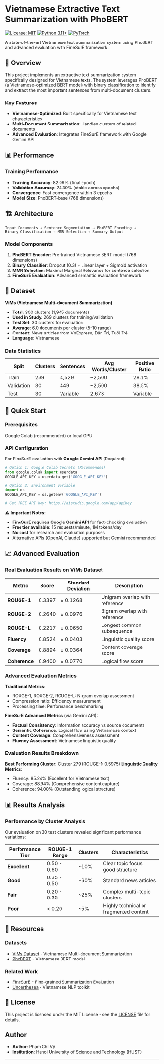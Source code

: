 # Vietnamese Extractive Text Summarization with PhoBERT

[![License: MIT](https://img.shields.io/badge/License-MIT-yellow.svg)](https://opensource.org/licenses/MIT)
[![Python 3.11+](https://img.shields.io/badge/python-3.11-blue.svg)](https://www.python.org/downloads/)
[![PyTorch](https://img.shields.io/badge/PyTorch-2.6.0-ee4c2c.svg)](https://pytorch.org/)

A state-of-the-art Vietnamese text summarization system using PhoBERT and advanced evaluation with FineSurE framework.

## 🎯 Overview

This project implements an extractive text summarization system specifically designed for Vietnamese texts. The system leverages PhoBERT (a Vietnamese-optimized BERT model) with binary classification to identify and extract the most important sentences from multi-document clusters.

### Key Features

- **Vietnamese-Optimized**: Built specifically for Vietnamese text characteristics
- **Multi-Document Summarization**: Handles clusters of related documents
- **Advanced Evaluation**: Integrates FineSurE framework with Google Gemini API

## 📊 Performance

### Training Performance

- **Training Accuracy**: 82.09% (final epoch)
- **Validation Accuracy**: 74.39% (stable across epochs)
- **Convergence**: Fast convergence within 3 epochs
- **Model Size**: PhoBERT-base (768 dimensions)

## 🏗️ Architecture

```
Input Documents → Sentence Segmentation → PhoBERT Encoding → 
Binary Classification → MMR Selection → Summary Output
```

### Model Components

1. **PhoBERT Encoder**: Pre-trained Vietnamese BERT model (768 dimensions)
2. **Binary Classifier**: Dropout (0.3) + Linear layer + Sigmoid activation
3. **MMR Selection**: Maximal Marginal Relevance for sentence selection
4. **FineSurE Evaluation**: Advanced semantic evaluation framework

## 📁 Dataset

**ViMs (Vietnamese Multi-document Summarization)**
- **Total**: 300 clusters (1,945 documents)
- **Used in Study**: 269 clusters for training/validation  
- **Test Set**: 30 clusters for evaluation
- **Average**: 6.0 documents per cluster (5-10 range)
- **Content**: News articles from VnExpress, Dân Trí, Tuổi Trẻ
- **Language**: Vietnamese

### Data Statistics

| Split | Clusters | Sentences | Avg Words/Cluster | Positive Ratio |
|-------|----------|-----------|-------------------|----------------|
| Train | 239 | 4,529 | ~2,500 | 28.1% |
| Validation | 30 | 449 | ~2,500 | 38.5% |
| Test | 30 | Variable | 2,673 | Variable |

## 🚀 Quick Start

### Prerequisites

Google Colab (recommended) or local GPU

### API Configuration

For FineSurE evaluation with **Google Gemini API** (Required):

```python
# Option 1: Google Colab Secrets (Recommended)
from google.colab import userdata
GOOGLE_API_KEY = userdata.get('GOOGLE_API_KEY')

# Option 2: Environment variable
import os
GOOGLE_API_KEY = os.getenv('GOOGLE_API_KEY')

# Get FREE API key: https://aistudio.google.com/app/apikey
```

**⚠️ Important Notes:**
- **FineSurE requires Google Gemini API** for fact-checking evaluation
- **Free tier available**: 15 requests/minute, 1M tokens/day
- **No cost** for research and evaluation purposes
- Alternative APIs (OpenAI, Claude) supported but Gemini recommended

## 📈 Advanced Evaluation

### Real Evaluation Results on ViMs Dataset

| Metric | Score | Standard Deviation | Description |
|--------|-------|-------------------|-------------|
| **ROUGE-1** | 0.3397 | ± 0.1268 | Unigram overlap with reference |
| **ROUGE-2** | 0.2640 | ± 0.0976 | Bigram overlap with reference |
| **ROUGE-L** | 0.2217 | ± 0.0650 | Longest common subsequence |
| **Fluency** | 0.8524 | ± 0.0403 | Linguistic quality score |
| **Coverage** | 0.8894 | ± 0.0364 | Content coverage score |
| **Coherence** | 0.9400 | ± 0.0770 | Logical flow score |

### Advanced Evaluation Metrics

**Traditional Metrics:**
- ROUGE-1, ROUGE-2, ROUGE-L: N-gram overlap assessment
- Compression ratio: Efficiency measurement
- Processing time: Performance benchmarking

**FineSurE Advanced Metrics** (via Gemini API):
- **Factual Consistency**: Information accuracy vs source documents  
- **Semantic Coherence**: Logical flow using Vietnamese context
- **Content Coverage**: Comprehensiveness assessment
- **Fluency Assessment**: Vietnamese linguistic quality

### Evaluation Results Breakdown

**Best Performing Cluster**: Cluster 279 (ROUGE-1: 0.5975)
**Linguistic Quality Metrics**:
- Fluency: 85.24% (Excellent for Vietnamese text)
- Coverage: 88.94% (Comprehensive content capture)  
- Coherence: 94.00% (Outstanding logical structure)

## 📊 Results Analysis

### Performance by Cluster Analysis

Our evaluation on 30 test clusters revealed significant performance variations:

| Performance Tier | ROUGE-1 Range | Clusters | Characteristics |
|-----------------|---------------|----------|-----------------|
| **Excellent** | 0.50 - 0.60 | ~10% | Clear topic focus, good structure |
| **Good** | 0.35 - 0.50 | ~60% | Standard news articles |  
| **Fair** | 0.20 - 0.35 | ~25% | Complex multi-topic clusters |
| **Poor** | < 0.20 | ~5% | Highly technical or fragmented content |

## 🔗 Resources

### Datasets
- [ViMs Dataset](https://github.com/CLC-HCMUS/ViMs-Dataset) - Vietnamese Multi-document Summarization
- [PhoBERT](https://github.com/VinAIResearch/PhoBERT) - Vietnamese BERT model

### Related Work
- [FineSurE](https://github.com/DISL-Lab/FineSurE-ACL24) - Fine-grained Summarization Evaluation
- [Underthesea](https://github.com/undertheseanlp/underthesea) - Vietnamese NLP toolkit

## 📄 License

This project is licensed under the MIT License - see the [LICENSE](LICENSE) file for details.

## Author

- **Author**: Phạm Chí Vỹ
- **Institution**: Hanoi University of Science and Technology (HUST)

---
